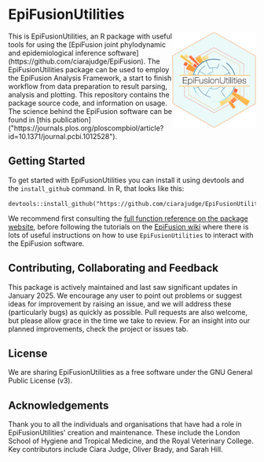 # EpiFusionUtilities

<img align="right" src="inst/extdata/EpiFusionUtilitiesLogo.png" width=170px>
This is EpiFusionUtilities, an R package with useful tools for using the [EpiFusion joint phylodynamic and epidemiological inference software](https://github.com/ciarajudge/EpiFusion). The EpiFusionUtilities package can be used to employ the EpiFusion Analysis Framework, a start to finish workflow from data preparation to result parsing, analysis and plotting. This repository contains the package source code, and information on usage. The science behind the EpiFusion software can be found in [this publication]("https://journals.plos.org/ploscompbiol/article?id=10.1371/journal.pcbi.1012528").


## Getting Started

To get started with EpiFusionUtilities you can install it using devtools and the `install_github` command. In R, that looks like this:

  ```
  devtools::install_github("https://github.com/ciarajudge/EpiFusionUtilities")
  ```

We recommend first consulting the [full function reference on the package website](https://ciarajudge.github.io/EpiFusionUtilities/reference/index.html), before following the tutorials on the [EpiFusion wiki](https://github.com/ciarajudge/EpiFusion/wiki) where there is lots of useful instructions on how to use `EpiFusionUtilities` to interact with the EpiFusion software.


## Contributing, Collaborating and Feedback

This package is actively maintained and last saw significant updates in January 2025. We encourage any user to point out problems or suggest ideas for improvement by raising an issue, and we will address these (particularly bugs) as quickly as possible. Pull requests are also welcome, but please allow grace in the time we take to review. For an insight into our planned improvements, check the project or issues tab.


## License

We are sharing EpiFusionUtilities as a free software under the GNU General Public License (v3).


## Acknowledgements
Thank you to all the individuals and organisations that have had a role in EpiFusionUtilities' creation and maintenance. These include the London School of Hygiene and Tropical Medicine, and the Royal Veterinary College. Key contributors include Ciara Judge, Oliver Brady, and Sarah Hill.
